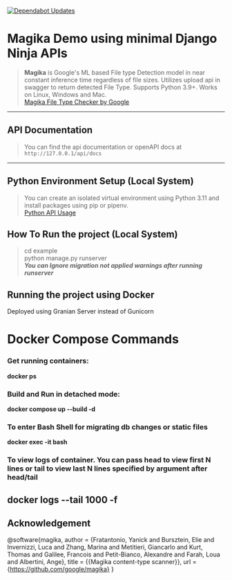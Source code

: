 [![Dependabot Updates](https://github.com/vasudev-gm/magika_demo/actions/workflows/dependabot/dependabot-updates/badge.svg?branch=master)](https://github.com/vasudev-gm/magika_demo/actions/workflows/dependabot/dependabot-updates)

# Magika Demo using minimal Django Ninja APIs
>
> **Magika** is Google's ML based File type Detection model in near constant inference time regardless of file sizes.
Utilizes upload api in swagger to return detected File Type. Supports Python 3.9+. Works on Linux, Windows and Mac.\
[Magika File Type Checker by Google](https://github.com/google/magika)
---

## API Documentation
>
> You can find the api documentation or openAPI docs at `http://127.0.0.1/api/docs`
---

## Python Environment Setup (Local System)
>
> You can create an isolated virtual environment using Python 3.11 and install packages using pip
or pipenv.\
[Python API Usage](https://pypi.org/project/magika/)

## How To Run the project (Local System)
>
> cd example\
> python manage.py runserver\
***You can Ignore migration not applied warnings after running runserver***

## Running the project using Docker

Deployed using Granian Server instead of Gunicorn

# Docker Compose Commands

### Get running containers:

**docker ps**

### Build and Run in detached mode:

**docker compose up --build -d**

### To enter Bash Shell for migrating db changes or static files

**docker exec -it <container id from docker ps> bash**

### To view logs of container. You can pass head to view first N lines or tail to view last N lines specified by argument after head/tail

**docker logs --tail 1000 -f <container id from docker ps>**
---

## Acknowledgement

@software{magika,
author = {Fratantonio, Yanick and Bursztein, Elie and Invernizzi, Luca and Zhang, Marina and Metitieri, Giancarlo and Kurt, Thomas and Galilee, Francois and Petit-Bianco, Alexandre and Farah, Loua and Albertini, Ange},
title = {{Magika content-type scanner}},
url = {https://github.com/google/magika}
}
